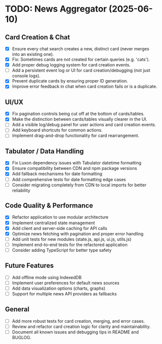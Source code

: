 # TODO: News Aggregator (2025-06-10)

## Card Creation & Chat
- [x] Ensure every chat search creates a new, distinct card (never merges into an existing one).
- [x] Fix: Sometimes cards are not created for certain queries (e.g. 'cats').
- [x] Add proper debug logging system for card creation events.
- [ ] Add a persistent event log or UI for card creation/debugging (not just console logs).
- [x] Prevent duplicate cards by ensuring proper ID generation.
- [x] Improve error feedback in chat when card creation fails or is a duplicate.

## UI/UX
- [x] Fix pagination controls being cut off at the bottom of cards/tables.
- [x] Make the distinction between cards/tables visually clearer in the UI.
- [ ] Add a visible log/debug panel for user actions and card creation events.
- [ ] Add keyboard shortcuts for common actions.
- [ ] Implement drag-and-drop functionality for card rearrangement.

## Tabulator / Data Handling
- [x] Fix Luxon dependency issues with Tabulator datetime formatting
- [x] Ensure compatibility between CDN and npm package versions
- [x] Add fallback mechanisms for date formatting
- [ ] Add comprehensive tests for date formatting edge cases
- [ ] Consider migrating completely from CDN to local imports for better reliability

## Code Quality & Performance
- [x] Refactor application to use modular architecture
- [x] Implement centralized state management
- [x] Add client and server-side caching for API calls
- [x] Optimize news fetching with pagination and proper error handling
- [ ] Add unit tests for new modules (state.js, api.js, ui.js, utils.js)
- [ ] Implement end-to-end tests for the refactored application
- [ ] Consider adding TypeScript for better type safety

## Future Features
- [ ] Add offline mode using IndexedDB
- [ ] Implement user preferences for default news sources
- [ ] Add data visualization options (charts, graphs)
- [ ] Support for multiple news API providers as fallbacks

## General
- [ ] Add more robust tests for card creation, merging, and error cases.
- [ ] Review and refactor card creation logic for clarity and maintainability.
- [ ] Document all known issues and debugging tips in README and BUGLOG.
